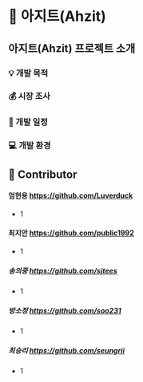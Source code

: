 :city_sunset: 아지트(Ahzit)
===========================

아지트(Ahzit) 프로젝트 소개
------------------------------
### :bulb: 개발 목적 

### :moneybag: 시장 조사

### :calendar: 개발 일정

### :computer: 개발 환경 


:clap: Contributor
---------------
#### 엄현용 https://github.com/Luverduck
* 1


#### 최지안 https://github.com/public1992
* 1


##### 송의중 https://github.com/sjtees
* 1


##### 방소정 https://github.com/soo231
* 1


##### 최승리 https://github.com/seungrii
* 1

